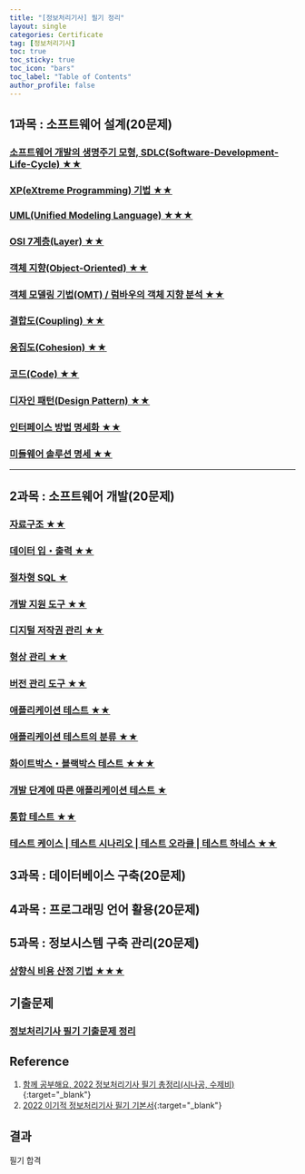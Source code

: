 ```yaml
---
title: "[정보처리기사] 필기 정리"
layout: single
categories: Certificate
tag: [정보처리기사]
toc: true
toc_sticky: true
toc_icon: "bars"
toc_label: "Table of Contents"
author_profile: false
---
```


## 1과목 : 소프트웨어 설계(20문제)
### [소프트웨어 개발의 생명주기 모형, SDLC(Software-Development-Life-Cycle) ★★](/Certificate/SDLC(Software-Development-Life-Cycle))
### [XP(eXtreme Programming) 기법 ★★](/Certificate/XP(eXtreme-Programming))
### [UML(Unified Modeling Language) ★★★](/Certificate/UML(Unified-Modeling-Language))
### [OSI 7계층(Layer) ★★](/Certificate/OSI-7Layer)
### [객체 지향(Object-Oriented) ★★](/Certificate/Object-Oriented)
### [객체 모델링 기법(OMT) / 럼바우의 객체 지향 분석 ★★](/Certificate/OMT(Object-Modeling-Technique))
### [결합도(Coupling) ★★](/Certificate/Coupling)
### [응집도(Cohesion) ★★](/Certificate/Cohesion)
### [코드(Code) ★★](/Certificate/Code)
### [디자인 패턴(Design Pattern) ★★](/Certificate/Design-Pattern)
### [인터페이스 방법 명세화 ★★](/Certificate/Interface-Method-Specification)
### [미들웨어 솔루션 명세 ★★](/Certificate/Middleware)

---

## 2과목 : 소프트웨어 개발(20문제)
### [자료구조 ★★](/Certificate/structure) 
### [데이터 입・출력 ★★](/Certificate/data-input-output) 
### [절차형 SQL ★](/Certificate/procedural-sql)
### [개발 지원 도구 ★★](/Certificate/development-support-tool)
### [디지털 저작권 관리 ★★](/Certificate/digital-rights-management)
### [형상 관리 ★★](/Certificate/configuration-management)
### [버전 관리 도구 ★★](/Certificate/version-managing-tool)
### [애플리케이션 테스트 ★★](/Certificate/application-test)
### [애플리케이션 테스트의 분류 ★★](/Certificate/application-test2)
### [화이트박스・블랙박스 테스트  ★★★](/Certificate/white-black-box-test)
### [개발 단계에 따른 애플리케이션 테스트 ★](/Certificate/application-test3)
### [통합 테스트 ★★](/Certificate/integration-test)
### [테스트 케이스 | 테스트 시나리오 | 테스트 오라클 | 테스트 하네스 ★★](/Certificate/application-test4)


## 3과목 : 데이터베이스 구축(20문제)


## 4과목 : 프로그래밍 언어 활용(20문제)


## 5과목 : 정보시스템 구축 관리(20문제)
### [상향식 비용 산정 기법 ★★★](/Certificate/cost-calculation-technique)


## 기출문제
### [정보처리기사 필기 기출문제 정리](/Certificate/previous-question)


## Reference
1. [함께 공부해요, 2022 정보처리기사 필기 총정리(시나공, 수제비)](https://m.blog.naver.com/wook2124/222102990691){:target="_blank"}
2. [2022 이기적 정보처리기사 필기 기본서](https://www.youngjin.com/book/book_detail.asp?prod_cd=9788931465303&seq=6958&cate_cd=3&child_cate_cd=139&goPage=1&orderByCd=1&searchType=Y&keyword1=%C1%A4%BA%B8%C3%B3%B8%AE%B1%E2%BB%E7%20%C7%CA%B1%E2){:target="_blank"}

## 결과
필기 합격